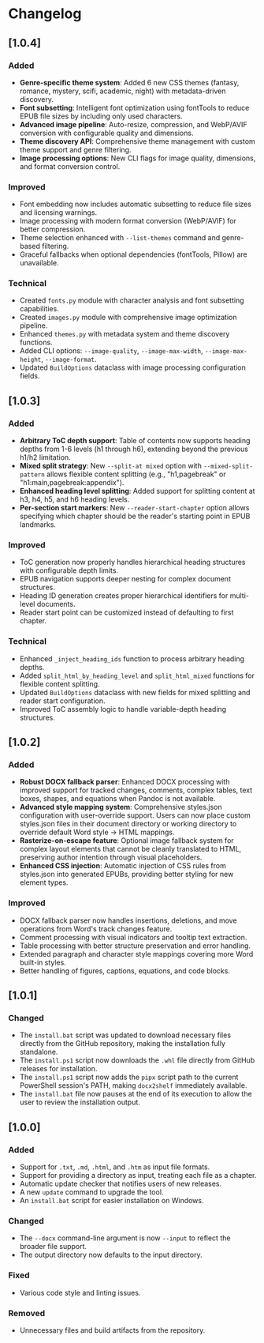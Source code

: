 # Changelog

## [1.0.4]

### Added
- **Genre-specific theme system**: Added 6 new CSS themes (fantasy, romance, mystery, scifi, academic, night) with metadata-driven discovery.
- **Font subsetting**: Intelligent font optimization using fontTools to reduce EPUB file sizes by including only used characters.
- **Advanced image pipeline**: Auto-resize, compression, and WebP/AVIF conversion with configurable quality and dimensions.
- **Theme discovery API**: Comprehensive theme management with custom theme support and genre filtering.
- **Image processing options**: New CLI flags for image quality, dimensions, and format conversion control.

### Improved
- Font embedding now includes automatic subsetting to reduce file sizes and licensing warnings.
- Image processing with modern format conversion (WebP/AVIF) for better compression.
- Theme selection enhanced with `--list-themes` command and genre-based filtering.
- Graceful fallbacks when optional dependencies (fontTools, Pillow) are unavailable.

### Technical
- Created `fonts.py` module with character analysis and font subsetting capabilities.
- Created `images.py` module with comprehensive image optimization pipeline.
- Enhanced `themes.py` with metadata system and theme discovery functions.
- Added CLI options: `--image-quality`, `--image-max-width`, `--image-max-height`, `--image-format`.
- Updated `BuildOptions` dataclass with image processing configuration fields.

## [1.0.3]

### Added
- **Arbitrary ToC depth support**: Table of contents now supports heading depths from 1-6 levels (h1 through h6), extending beyond the previous h1/h2 limitation.
- **Mixed split strategy**: New `--split-at mixed` option with `--mixed-split-pattern` allows flexible content splitting (e.g., "h1,pagebreak" or "h1:main,pagebreak:appendix").
- **Enhanced heading level splitting**: Added support for splitting content at h3, h4, h5, and h6 heading levels.
- **Per-section start markers**: New `--reader-start-chapter` option allows specifying which chapter should be the reader's starting point in EPUB landmarks.

### Improved
- ToC generation now properly handles hierarchical heading structures with configurable depth limits.
- EPUB navigation supports deeper nesting for complex document structures.
- Heading ID generation creates proper hierarchical identifiers for multi-level documents.
- Reader start point can be customized instead of defaulting to first chapter.

### Technical
- Enhanced `_inject_heading_ids` function to process arbitrary heading depths.
- Added `split_html_by_heading_level` and `split_html_mixed` functions for flexible content splitting.
- Updated `BuildOptions` dataclass with new fields for mixed splitting and reader start configuration.
- Improved ToC assembly logic to handle variable-depth heading structures.

## [1.0.2]

### Added
- **Robust DOCX fallback parser**: Enhanced DOCX processing with improved support for tracked changes, comments, complex tables, text boxes, shapes, and equations when Pandoc is not available.
- **Advanced style mapping system**: Comprehensive styles.json configuration with user-override support. Users can now place custom styles.json files in their document directory or working directory to override default Word style → HTML mappings.
- **Rasterize-on-escape feature**: Optional image fallback system for complex layout elements that cannot be cleanly translated to HTML, preserving author intention through visual placeholders.
- **Enhanced CSS injection**: Automatic injection of CSS rules from styles.json into generated EPUBs, providing better styling for new element types.

### Improved
- DOCX fallback parser now handles insertions, deletions, and move operations from Word's track changes feature.
- Comment processing with visual indicators and tooltip text extraction.
- Table processing with better structure preservation and error handling.
- Extended paragraph and character style mappings covering more Word built-in styles.
- Better handling of figures, captions, equations, and code blocks.

## [1.0.1]

### Changed
- The `install.bat` script was updated to download necessary files directly from the GitHub repository, making the installation fully standalone.
- The `install.ps1` script now downloads the `.whl` file directly from GitHub releases for installation.
- The `install.ps1` script now adds the `pipx` script path to the current PowerShell session's PATH, making `docx2shelf` immediately available.
- The `install.bat` file now pauses at the end of its execution to allow the user to review the installation output.

## [1.0.0]

### Added
- Support for `.txt`, `.md`, `.html`, and `.htm` as input file formats.
- Support for providing a directory as input, treating each file as a chapter.
- Automatic update checker that notifies users of new releases.
- A new `update` command to upgrade the tool.
- An `install.bat` script for easier installation on Windows.

### Changed
- The `--docx` command-line argument is now `--input` to reflect the broader file support.
- The output directory now defaults to the input directory.

### Fixed
- Various code style and linting issues.

### Removed
- Unnecessary files and build artifacts from the repository.

